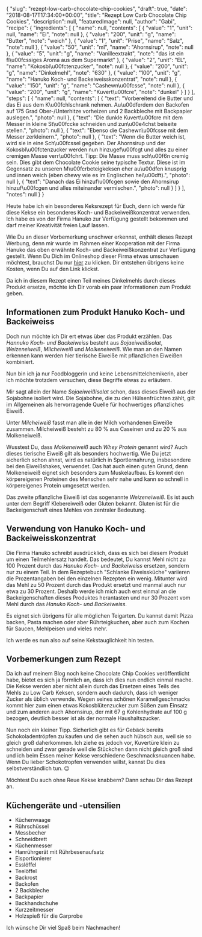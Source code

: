 {
    "slug": "rezept-low-carb-chocolate-chip-cookies",
    "draft": true,
    "date": "2018-08-17T17:34:00+00:00",
    "title": "Rezept Low Carb Chocolate Chip Cookies",
    "description": null,
    "featuredImage": null,
    "author": "Gabi",
    "recipe": {
        "ingredients": [
            {
                "name": null,
                "contents": [
                    {
                        "value": "1",
                        "unit": null,
                        "name": "Ei",
                        "note": null
                    },
                    {
                        "value": "200",
                        "unit": "g",
                        "name": "Butter",
                        "note": "weich"
                    },
                    {
                        "value": "1",
                        "unit": "Prise",
                        "name": "Salz",
                        "note": null
                    },
                    {
                        "value": "50",
                        "unit": "ml",
                        "name": "Ahornsirup",
                        "note": null
                    },
                    {
                        "value": "5",
                        "unit": "g",
                        "name": "Vanilleextrakt",
                        "note": "das ist ein fl\u00fcssiges Aroma aus dem Supermarkt"
                    },
                    {
                        "value": "2",
                        "unit": "EL",
                        "name": "Kokosbl\u00fctenzucker",
                        "note": null
                    },
                    {
                        "value": "200",
                        "unit": "g",
                        "name": "Dinkelmehl",
                        "note": "630"
                    },
                    {
                        "value": "100",
                        "unit": "g",
                        "name": "Hanuko Koch- und Backeiweisskonzentrat",
                        "note": null
                    },
                    {
                        "value": "150",
                        "unit": "g",
                        "name": "Cashewn\u00fcsse",
                        "note": null
                    },
                    {
                        "value": "200",
                        "unit": "g",
                        "name": "Kuvert\u00fcre",
                        "note": "dunkel"
                    }
                ]
            }
        ],
        "steps": [
            {
                "name": null,
                "contents": [
                    {
                        "text": "Vorbereitend die Butter und das Ei aus dem K\u00fchlschrank nehmen. Au\u00dferdem den Backofen auf 175 Grad Ober-\/Unterhitze vorheizen und 2 Backbleche mit Backpapier auslegen.",
                        "photo": null
                    },
                    {
                        "text": "Die dunkle Kuvert\u00fcre mit dem Messer in kleine St\u00fccke schneiden und zun\u00e4chst beiseite stellen.",
                        "photo": null
                    },
                    {
                        "text": "Ebenso die Cashewn\u00fcsse mit dem Messer zerkleinern.",
                        "photo": null
                    },
                    {
                        "text": "Wenn die Butter weich ist, wird sie in eine Sch\u00fcssel gegeben. Der Ahornsirup und der Kokosbl\u00fctenzucker werden nun hinzugef\u00fcgt und alles zu einer cremigen Masse verr\u00fchrt. Tipp: Die Masse muss sch\u00f6n cremig sein. Dies gibt dem Chocolate Cookie seine typische Textur. Diese ist im Gegensatz zu unseren M\u00fcrbeteigkeksen eher au\u00dfen knusprig und innen weich (eben chewy wie es im Englischen hei\u00dft).",
                        "photo": null
                    },
                    {
                        "text": "Danach das Ei hinzuf\u00fcgen sowie den Ahornsirup hinzuf\u00fcgen und alles miteinander vermischen.",
                        "photo": null
                    }
                ]
            }
        ],
        "notes": null
    }
}

Heute habe ich ein besonderes Keksrezept für Euch, denn ich werde für diese Kekse ein besonderes Koch- und Backeiweißkonzentrat verwenden. Ich habe es von der Firma Hanuko zur Verfügung gestellt bekommen und darf meiner Kreativität freien Lauf lassen.

Wie Du an dieser Vorbemerkung unschwer erkennst,  enthält dieses Rezept Werbung, denn mir wurde im Rahmen einer Kooperation mit der Firma Hanuko das oben erwähnte Koch- und Backeiweißkonzentrat zur Verfügung gestellt. Wenn Du Dich im Onlineshop dieser Firma etwas umschauen möchtest, brauchst Du nur [hier](https://www.ich-bin-dann-mal-schlank.de/hanuko "hier") zu klicken. Dir entstehen übrigens keine Kosten, wenn Du auf den Link klickst.

Da ich in diesem Rezept einen Teil meines Dinkelmehls durch dieses Produkt ersetze, möchte ich Dir vorab ein paar Informationen zum Produkt geben.

## Informationen zum Produkt Hanuko  Koch- und Backeiweiss

Doch nun möchte ich Dir ert etwas über das Produkt erzählen. Das *Hannuko Koch- und Backeiweiss* besteht aus *Sojaeiweißisolat*, *Weizeneiweiß*, *Milcheiweiß* und *Molkeneiweiß*. Wie man an den Namen erkennen kann werden hier tierische Eiweiße mit pflanzlichen Eiweißen kombiniert.

Nun bin ich ja nur Foodbloggerin und keine Lebensmittelchemikerin, aber ich möchte trotzdem versuchen, diese Begriffe etwas zu erläutern.

Mir sagt allein der Name *Sojaeiweißisolat* schon, dass dieses Eiweiß aus der Sojabohne isoliert wird. Die Sojabohne, die zu den Hülsenfrüchten zählt, gilt im Allgemeinen als hervorragende Quelle für hochwertiges pflanzliches Eiweiß.

Unter *Milcheiweiß* fasst man alle in der Milch vorhandenen Eiweiße zusammen. Milcheiweiß besteht zu 80 % aus Caseinen und zu 20 % aus Molkeneiweiß.

Wusstest Du, dass *Molkeneiweiß* auch *Whey Protein* genannt wird? Auch dieses tierische Eiweiß gilt als besonders hochwertig. Wie Du jetzt sicherlich schon ahnst, wird es natürlich in Sportlernahrung, insbesondere bei den Eiweißshakes, verwendet. Das hat auch einen guten Grund, denn Molkeneiweiß eignet sich besonders zum Muskelaufbau. Es kommt  den körpereigenen Proteinen des Menschen sehr nahe und kann so schnell in körpereigenes Protein umgesetzt werden.

Das zweite pflanzliche Eiweiß ist das sogenannte *Weizeneiweiß*. Es ist auch unter dem Begriff Klebereiweiß oder Gluten bekannt. Gluten ist für die Backeigenschaft eines Mehles von zentraler Bedeutung.

## Verwendung von Hanuko Koch- und Backeiweisskonzentrat

Die Firma Hanuko schreibt ausdrücklich, dass es sich bei diesem Produkt um einen Teilmehlersatz handelt. Das bedeutet, Du kannst Mehl nicht zu 100 Prozent durch das *Hanuko Koch- und Backeiweiss* ersetzen, sondern nur zu einem Teil. In dem  Rezeptebuch "Schlanke Eiweissküche" variieren die Prozentangaben bei den einzelnen Rezepten ein wenig. Mitunter wird das Mehl zu 50 Prozent durch das Produkt ersetzt und manmal auch nur etwa zu 30 Prozent. Deshalb werde ich mich auch erst einmal an die Backeigenschaften dieses Produktes herantasten und nur 30 Prozent vom Mehl durch das *Hanuko Koch- und Backeiweiss*.

Es eignet sich übrigens für alle möglichen Teigarten. Du kannst damit Pizza backen, Pasta machen oder aber Rührteigkuchen, aber auch zum Kochen für Saucen, Mehlpeisen und vieles mehr.

Ich werde es nun also auf seine Kekstauglichkeit hin testen.

## Vorbemerkungen zum Rezept

Da ich auf meinem Blog noch keine Chocolate Chip Cookies veröffentlicht habe, bietet es sich ja förmlich an, dass ich dies nun endlich einmal mache. Die Kekse werden aber nicht allein durch das Ersetzen eines Teils des Mehls zu Low Carb Keksen, sondern auch dadurch, dass ich weniger Zucker als üblich verwende. Wegen seines schönen Karamellgeschmacks kommt hier zum einen etwas  Kokosblütenzucker zum Süßen zum Einsatz und zum anderen auch Ahornsirup, der mit 67 g Kohlenhydrate auf 100 g bezogen, deutlich besser ist als der normale Haushaltszucker.

Nun noch ein kleiner Tipp. Sicherlich gibt es für Gebäck bereits Schokoladentröpfen zu kaufen und die sehen auch hübsch aus, weil sie so gleich groß daherkommen. Ich ziehe es jedoch vor, Kuvertüre klein zu schneiden und zwar gerade weil die Stückchen dann nicht gleich groß sind und ich beim Essen meiner Kekse verschiedene Geschmacksnuancen habe. Wenn Du lieber Schokotropfen verwenden willst, kannst Du dies selbstverständlich tun. 😉

Möchtest Du auch ohne Reue Kekse knabbern? Dann schau Dir das Rezept an.


## Küchengeräte und -utensilien

- Küchenwaage
- Rührschüssel
- Messbecher
- Schneidbrett
- Küchenmesser
- Hanrührgerät mit Rührbesenaufsatz
- Eisportionierer
- Esslöffel
- Teelöffel
- Backrost
- Backofen
- 2 Backbleche
- Backpapier
- Backhandschuhe
- Kurzzeitmesser
- Holzspieß für die Garprobe

Ich wünsche Dir viel Spaß beim Nachmachen!